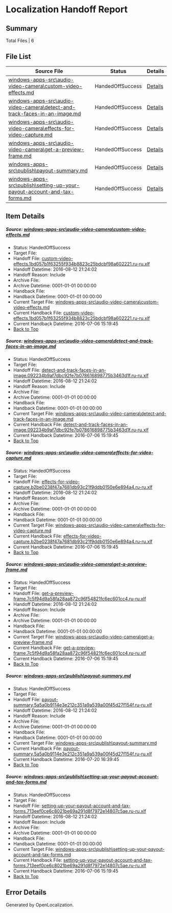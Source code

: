 # <a name='report-top'></a> Localization Handoff Report

## Summary
 Total Files | 6

## File List
 Source File | Status | Details 
 ----------- | ------ | ------- 
 [windows-apps-src\audio-video-camera\custom-video-effects.md](https://github.com/Microsoft/windows-apps/blob/7dd2d86936c0e394c25f721fb2bf0a2b152ec293/windows-apps-src/audio-video-camera/custom-video-effects.md) | HandedOffSuccess | [Details](#47f228f165cdd29d6d8bc6aca68bb2e02f7d0f2d1615)
 [windows-apps-src\audio-video-camera\detect-and-track-faces-in-an-image.md](https://github.com/Microsoft/windows-apps/blob/7526d5ddfbaa6f5128ef5775bc75cc48768f647d/windows-apps-src/audio-video-camera/detect-and-track-faces-in-an-image.md) | HandedOffSuccess | [Details](#4f0fa85639711302a2f6eb187cde8f7a94de70df1616)
 [windows-apps-src\audio-video-camera\effects-for-video-capture.md](https://github.com/Microsoft/windows-apps/blob/367ab34663d66d8c454ff305c829be66834e4ebe/windows-apps-src/audio-video-camera/effects-for-video-capture.md) | HandedOffSuccess | [Details](#3fe7abcc417db76b4375243d66b1c0ecb90921471617)
 [windows-apps-src\audio-video-camera\get-a-preview-frame.md](https://github.com/Microsoft/windows-apps/blob/e19fa2a574e6824941c89db1db1e7e69f9e38ae9/windows-apps-src/audio-video-camera/get-a-preview-frame.md) | HandedOffSuccess | [Details](#d8d5780672592b1888a9c894dcc3ed58ebc2be361618)
 [windows-apps-src\publish\payout-summary.md](https://github.com/Microsoft/windows-apps/blob/d63a88fe7611299b2f50ebfe2f3636e469b27360/windows-apps-src/publish/payout-summary.md) | HandedOffSuccess | [Details](#1db53d80f69b0fbf62d6217249e424cb78d1c4a05023)
 [windows-apps-src\publish\setting-up-your-payout-account-and-tax-forms.md](https://github.com/Microsoft/windows-apps/blob/ea9ea2d39ecd0fc54381df8d5fa7dd7cdc2fae51/windows-apps-src/publish/setting-up-your-payout-account-and-tax-forms.md) | HandedOffSuccess | [Details](#7de230aeee932f781a282ab7555e1c90bcd764605038)

## Item Details
##### <a name='47f228f165cdd29d6d8bc6aca68bb2e02f7d0f2d1615'></a> Source: [windows-apps-src\audio-video-camera\custom-video-effects.md](https://github.com/Microsoft/windows-apps/blob/7dd2d86936c0e394c25f721fb2bf0a2b152ec293/windows-apps-src/audio-video-camera/custom-video-effects.md)
* Status: HandedOffSuccess
* Target File: 
* Handoff File: [custom-video-effects.1bd057b1f63255f934b8823c25bdcbf98a602221.ru-ru.xlf](https://github.com/Microsoft/WDG.handoff/blob/f87aa3fd1e8650cb31282b28e82bcb8f2e4096a1/ol-handoff/Microsoft/windows-apps.ru-ru/master/custom-video-effects.1bd057b1f63255f934b8823c25bdcbf98a602221.ru-ru.xlf)
* Handoff Datetime: 2016-08-12 21:24:02
* Handoff Reason: Include
* Archive File: 
* Archive Datetime: 0001-01-01 00:00:00
* Handback File: 
* Handback Datetime: 0001-01-01 00:00:00
* Current Target File: [windows-apps-src\audio-video-camera\custom-video-effects.md](https://github.com/Microsoft/windows-apps.ru-ru/blob/93f7daed53c2f646ab9c83858aa28237022d818d/windows-apps-src/audio-video-camera/custom-video-effects.md)
* Current Handback File: [custom-video-effects.1bd057b1f63255f934b8823c25bdcbf98a602221.ru-ru.xlf](https://github.com/Microsoft/WDG.handback/blob/d3d0e23c0b6ca1c844ba3c34aead5291de8d3362/ol-handback/Microsoft/windows-apps.ru-ru/master/custom-video-effects.1bd057b1f63255f934b8823c25bdcbf98a602221.ru-ru.xlf)
* Current Handback Datetime: 2016-07-06 15:19:45
* [Back to Top](#report-top)

##### <a name='4f0fa85639711302a2f6eb187cde8f7a94de70df1616'></a> Source: [windows-apps-src\audio-video-camera\detect-and-track-faces-in-an-image.md](https://github.com/Microsoft/windows-apps/blob/7526d5ddfbaa6f5128ef5775bc75cc48768f647d/windows-apps-src/audio-video-camera/detect-and-track-faces-in-an-image.md)
* Status: HandedOffSuccess
* Target File: 
* Handoff File: [detect-and-track-faces-in-an-image.092234b9af7dbc92fe7b078616898775b3463d1f.ru-ru.xlf](https://github.com/Microsoft/WDG.handoff/blob/f87aa3fd1e8650cb31282b28e82bcb8f2e4096a1/ol-handoff/Microsoft/windows-apps.ru-ru/master/detect-and-track-faces-in-an-image.092234b9af7dbc92fe7b078616898775b3463d1f.ru-ru.xlf)
* Handoff Datetime: 2016-08-12 21:24:02
* Handoff Reason: Include
* Archive File: 
* Archive Datetime: 0001-01-01 00:00:00
* Handback File: 
* Handback Datetime: 0001-01-01 00:00:00
* Current Target File: [windows-apps-src\audio-video-camera\detect-and-track-faces-in-an-image.md](https://github.com/Microsoft/windows-apps.ru-ru/blob/93f7daed53c2f646ab9c83858aa28237022d818d/windows-apps-src/audio-video-camera/detect-and-track-faces-in-an-image.md)
* Current Handback File: [detect-and-track-faces-in-an-image.092234b9af7dbc92fe7b078616898775b3463d1f.ru-ru.xlf](https://github.com/Microsoft/WDG.handback/blob/d3d0e23c0b6ca1c844ba3c34aead5291de8d3362/ol-handback/Microsoft/windows-apps.ru-ru/master/detect-and-track-faces-in-an-image.092234b9af7dbc92fe7b078616898775b3463d1f.ru-ru.xlf)
* Current Handback Datetime: 2016-07-06 15:19:45
* [Back to Top](#report-top)

##### <a name='3fe7abcc417db76b4375243d66b1c0ecb90921471617'></a> Source: [windows-apps-src\audio-video-camera\effects-for-video-capture.md](https://github.com/Microsoft/windows-apps/blob/367ab34663d66d8c454ff305c829be66834e4ebe/windows-apps-src/audio-video-camera/effects-for-video-capture.md)
* Status: HandedOffSuccess
* Target File: 
* Handoff File: [effects-for-video-capture.b2be0238f47a7681db93c21f9ddb0150e6e894a4.ru-ru.xlf](https://github.com/Microsoft/WDG.handoff/blob/f87aa3fd1e8650cb31282b28e82bcb8f2e4096a1/ol-handoff/Microsoft/windows-apps.ru-ru/master/effects-for-video-capture.b2be0238f47a7681db93c21f9ddb0150e6e894a4.ru-ru.xlf)
* Handoff Datetime: 2016-08-12 21:24:02
* Handoff Reason: Include
* Archive File: 
* Archive Datetime: 0001-01-01 00:00:00
* Handback File: 
* Handback Datetime: 0001-01-01 00:00:00
* Current Target File: [windows-apps-src\audio-video-camera\effects-for-video-capture.md](https://github.com/Microsoft/windows-apps.ru-ru/blob/93f7daed53c2f646ab9c83858aa28237022d818d/windows-apps-src/audio-video-camera/effects-for-video-capture.md)
* Current Handback File: [effects-for-video-capture.b2be0238f47a7681db93c21f9ddb0150e6e894a4.ru-ru.xlf](https://github.com/Microsoft/WDG.handback/blob/d3d0e23c0b6ca1c844ba3c34aead5291de8d3362/ol-handback/Microsoft/windows-apps.ru-ru/master/effects-for-video-capture.b2be0238f47a7681db93c21f9ddb0150e6e894a4.ru-ru.xlf)
* Current Handback Datetime: 2016-07-06 15:19:45
* [Back to Top](#report-top)

##### <a name='d8d5780672592b1888a9c894dcc3ed58ebc2be361618'></a> Source: [windows-apps-src\audio-video-camera\get-a-preview-frame.md](https://github.com/Microsoft/windows-apps/blob/e19fa2a574e6824941c89db1db1e7e69f9e38ae9/windows-apps-src/audio-video-camera/get-a-preview-frame.md)
* Status: HandedOffSuccess
* Target File: 
* Handoff File: [get-a-preview-frame.7c5f94d9a58fa28aa872c96f54821fc6ec601cc4.ru-ru.xlf](https://github.com/Microsoft/WDG.handoff/blob/f87aa3fd1e8650cb31282b28e82bcb8f2e4096a1/ol-handoff/Microsoft/windows-apps.ru-ru/master/get-a-preview-frame.7c5f94d9a58fa28aa872c96f54821fc6ec601cc4.ru-ru.xlf)
* Handoff Datetime: 2016-08-12 21:24:02
* Handoff Reason: Include
* Archive File: 
* Archive Datetime: 0001-01-01 00:00:00
* Handback File: 
* Handback Datetime: 0001-01-01 00:00:00
* Current Target File: [windows-apps-src\audio-video-camera\get-a-preview-frame.md](https://github.com/Microsoft/windows-apps.ru-ru/blob/93f7daed53c2f646ab9c83858aa28237022d818d/windows-apps-src/audio-video-camera/get-a-preview-frame.md)
* Current Handback File: [get-a-preview-frame.7c5f94d9a58fa28aa872c96f54821fc6ec601cc4.ru-ru.xlf](https://github.com/Microsoft/WDG.handback/blob/d3d0e23c0b6ca1c844ba3c34aead5291de8d3362/ol-handback/Microsoft/windows-apps.ru-ru/master/get-a-preview-frame.7c5f94d9a58fa28aa872c96f54821fc6ec601cc4.ru-ru.xlf)
* Current Handback Datetime: 2016-07-06 15:19:45
* [Back to Top](#report-top)

##### <a name='1db53d80f69b0fbf62d6217249e424cb78d1c4a05023'></a> Source: [windows-apps-src\publish\payout-summary.md](https://github.com/Microsoft/windows-apps/blob/d63a88fe7611299b2f50ebfe2f3636e469b27360/windows-apps-src/publish/payout-summary.md)
* Status: HandedOffSuccess
* Target File: 
* Handoff File: [payout-summary.5a5a0b9114e3e212c351a9a539a00f45d27f154f.ru-ru.xlf](https://github.com/Microsoft/WDG.handoff/blob/f87aa3fd1e8650cb31282b28e82bcb8f2e4096a1/ol-handoff/Microsoft/windows-apps.ru-ru/master/payout-summary.5a5a0b9114e3e212c351a9a539a00f45d27f154f.ru-ru.xlf)
* Handoff Datetime: 2016-08-12 21:24:02
* Handoff Reason: Include
* Archive File: 
* Archive Datetime: 0001-01-01 00:00:00
* Handback File: 
* Handback Datetime: 0001-01-01 00:00:00
* Current Target File: [windows-apps-src\publish\payout-summary.md](https://github.com/Microsoft/windows-apps.ru-ru/blob/34a9aa0ec25917104b15042b1c4a956abe9c8ca4/windows-apps-src/publish/payout-summary.md)
* Current Handback File: [payout-summary.5a5a0b9114e3e212c351a9a539a00f45d27f154f.ru-ru.xlf](https://github.com/Microsoft/WDG.handback/blob/34f8c55e7da1172ae438666ddec75c2a14fc2151/ol-handback/Microsoft/windows-apps.ru-ru/master/payout-summary.5a5a0b9114e3e212c351a9a539a00f45d27f154f.ru-ru.xlf)
* Current Handback Datetime: 2016-07-20 16:39:45
* [Back to Top](#report-top)

##### <a name='7de230aeee932f781a282ab7555e1c90bcd764605038'></a> Source: [windows-apps-src\publish\setting-up-your-payout-account-and-tax-forms.md](https://github.com/Microsoft/windows-apps/blob/ea9ea2d39ecd0fc54381df8d5fa7dd7cdc2fae51/windows-apps-src/publish/setting-up-your-payout-account-and-tax-forms.md)
* Status: HandedOffSuccess
* Target File: 
* Handoff File: [setting-up-your-payout-account-and-tax-forms.713eef0ce6c8021be69a291d8f7972e14807c5ae.ru-ru.xlf](https://github.com/Microsoft/WDG.handoff/blob/f87aa3fd1e8650cb31282b28e82bcb8f2e4096a1/ol-handoff/Microsoft/windows-apps.ru-ru/master/setting-up-your-payout-account-and-tax-forms.713eef0ce6c8021be69a291d8f7972e14807c5ae.ru-ru.xlf)
* Handoff Datetime: 2016-08-12 21:24:02
* Handoff Reason: Include
* Archive File: 
* Archive Datetime: 0001-01-01 00:00:00
* Handback File: 
* Handback Datetime: 0001-01-01 00:00:00
* Current Target File: [windows-apps-src\publish\setting-up-your-payout-account-and-tax-forms.md](https://github.com/Microsoft/windows-apps.ru-ru/blob/93f7daed53c2f646ab9c83858aa28237022d818d/windows-apps-src/publish/setting-up-your-payout-account-and-tax-forms.md)
* Current Handback File: [setting-up-your-payout-account-and-tax-forms.713eef0ce6c8021be69a291d8f7972e14807c5ae.ru-ru.xlf](https://github.com/Microsoft/WDG.handback/blob/d3d0e23c0b6ca1c844ba3c34aead5291de8d3362/ol-handback/Microsoft/windows-apps.ru-ru/master/setting-up-your-payout-account-and-tax-forms.713eef0ce6c8021be69a291d8f7972e14807c5ae.ru-ru.xlf)
* Current Handback Datetime: 2016-07-06 15:19:45
* [Back to Top](#report-top)


## Error Details

Generated by OpenLocalization.
